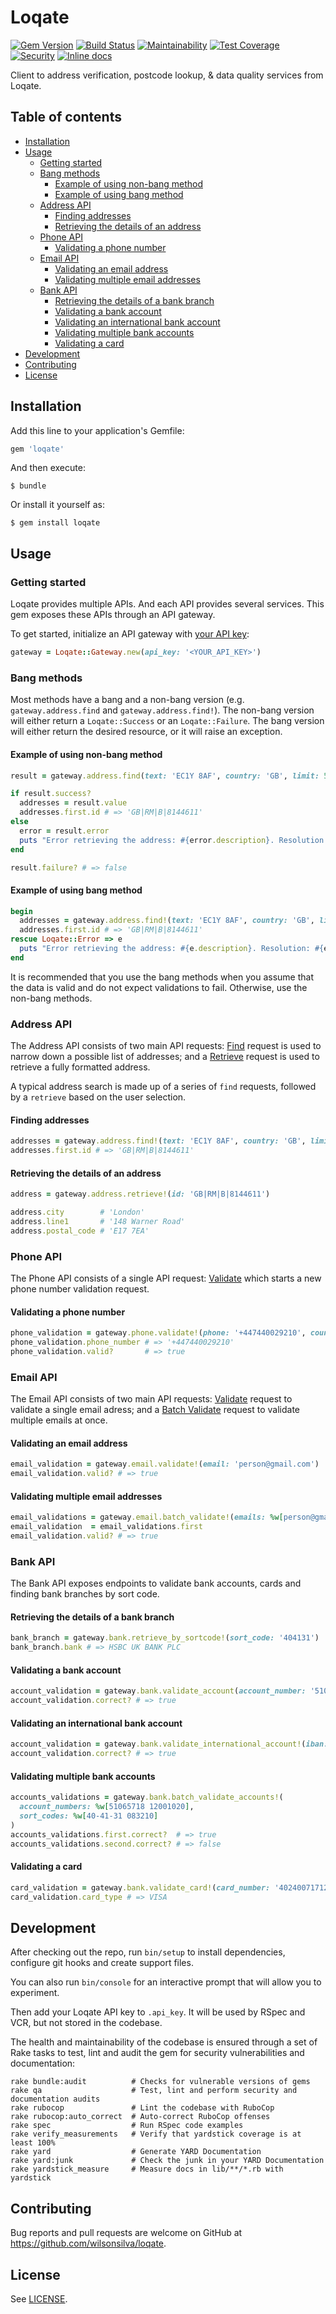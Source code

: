 # Loqate

[![Gem Version](https://badge.fury.io/rb/loqate.svg)](https://badge.fury.io/rb/loqate)
[![Build Status](https://travis-ci.org/wilsonsilva/loqate.svg?branch=master)](https://travis-ci.org/wilsonsilva/loqate)
[![Maintainability](https://api.codeclimate.com/v1/badges/5c1414d5dedc68c15533/maintainability)](https://codeclimate.com/github/wilsonsilva/loqate/maintainability)
[![Test Coverage](https://api.codeclimate.com/v1/badges/5c1414d5dedc68c15533/test_coverage)](https://codeclimate.com/github/wilsonsilva/loqate/test_coverage)
[![Security](https://hakiri.io/github/wilsonsilva/loqate/master.svg)](https://hakiri.io/github/wilsonsilva/loqate/master)
[![Inline docs](http://inch-ci.org/github/wilsonsilva/loqate.svg?branch=master)](http://inch-ci.org/github/wilsonsilva/loqate)

Client to address verification, postcode lookup, & data quality services from Loqate.

## Table of contents
- [Installation](#installation)
- [Usage](#usage)
  - [Getting started](#getting-started)
  - [Bang methods](#bang-methods)
    - [Example of using non-bang method](#example-of-using-non-bang-method)
    - [Example of using bang method](#example-of-using-bang-method)
  - [Address API](#address-api)
    - [Finding addresses](#finding-addresses)
    - [Retrieving the details of an address](#retrieving-the-details-of-an-address)
  - [Phone API](#phone-api)
    - [Validating a phone number](#validating-a-phone-number)
  - [Email API](#phone-api)
    - [Validating an email address](#validating-an-email-address)
    - [Validating multiple email addresses](#validating-multiple-email-addresses)
  - [Bank API](#bank-api)
    - [Retrieving the details of a bank branch](#retrieving-the-details-of-a-bank-branch)
    - [Validating a bank account](#validating-a-bank-account)
    - [Validating an international bank account](#validating-an-international-bank-account)
    - [Validating multiple bank accounts](#validating-multiple-bank-accounts)
    - [Validating a card](#validating-a-card)
- [Development](#development)
- [Contributing](#contributing)
- [License](#license)

## Installation

Add this line to your application's Gemfile:

```ruby
gem 'loqate'
```

And then execute:

    $ bundle

Or install it yourself as:

    $ gem install loqate

## Usage

### Getting started

Loqate provides multiple APIs. And each API provides several services. This gem exposes these APIs through
an API gateway.

To get started, initialize an API gateway with [your API key](https://account.loqate.com/account#/):

```ruby
gateway = Loqate::Gateway.new(api_key: '<YOUR_API_KEY>')
```

### Bang methods

Most methods have a bang and a non-bang version (e.g. `gateway.address.find` and `gateway.address.find!`).
The non-bang version will either return a `Loqate::Success` or an `Loqate::Failure`. The bang version will
either return the desired resource, or it will raise an exception.

#### Example of using non-bang method

```ruby
result = gateway.address.find(text: 'EC1Y 8AF', country: 'GB', limit: 5)

if result.success?
  addresses = result.value
  addresses.first.id # => 'GB|RM|B|8144611'
else
  error = result.error
  puts "Error retrieving the address: #{error.description}. Resolution: #{error.resolution}"
end

result.failure? # => false
```

#### Example of using bang method

```ruby
begin
  addresses = gateway.address.find!(text: 'EC1Y 8AF', country: 'GB', limit: 5)
  addresses.first.id # => 'GB|RM|B|8144611'
rescue Loqate::Error => e
  puts "Error retrieving the address: #{e.description}. Resolution: #{e.resolution}"
end
```

It is recommended that you use the bang methods when you assume that the data is valid and do not expect validations
to fail. Otherwise, use the non-bang methods.

### Address API

The Address API consists of two main API requests:
[Find](https://www.loqate.com/resources/support/apis/Capture/Interactive/Find/1/) request is used to narrow down a
possible list of addresses;
and a [Retrieve](https://www.loqate.com/resources/support/apis/Capture/Interactive/Retrieve/1/) request is used to
retrieve a fully formatted address.

A typical address search is made up of a series of `find` requests, followed by a `retrieve` based on the user
selection.

#### Finding addresses

```ruby
addresses = gateway.address.find!(text: 'EC1Y 8AF', country: 'GB', limit: 5)
addresses.first.id # => 'GB|RM|B|8144611'
```

#### Retrieving the details of an address

```ruby
address = gateway.address.retrieve!(id: 'GB|RM|B|8144611')

address.city        # 'London' 
address.line1       # '148 Warner Road'
address.postal_code # 'E17 7EA'
```

### Phone API

The Phone API consists of a single API request:
[Validate](https://www.loqate.com/resources/support/apis/PhoneNumberValidation/Interactive/Validate/2.2/) which starts
a new phone number validation request.

#### Validating a phone number

```ruby
phone_validation = gateway.phone.validate!(phone: '+447440029210', country: 'GB')
phone_validation.phone_number # => '+447440029210'
phone_validation.valid?       # => true
```

### Email API

The Email API consists of two main API requests:
[Validate](https://www.loqate.com/resources/support/apis/EmailValidation/Interactive/Validate/2/) request to validate
a single email adress; and a
[Batch Validate](https://www.loqate.com/resources/support/apis/EmailValidation/Batch/Validate/1.2/) request to
validate multiple emails at once.

#### Validating an email address
```ruby
email_validation = gateway.email.validate!(email: 'person@gmail.com')
email_validation.valid? # => true
```

#### Validating multiple email addresses

```ruby                                                                    
email_validations = gateway.email.batch_validate!(emails: %w[person@gmail.com])
email_validation  = email_validations.first
email_validation.valid? # => true
```

### Bank API

The Bank API exposes endpoints to validate bank accounts, cards and finding bank branches by sort code.

#### Retrieving the details of a bank branch
```ruby
bank_branch = gateway.bank.retrieve_by_sortcode!(sort_code: '404131')
bank_branch.bank # => HSBC UK BANK PLC
```

#### Validating a bank account
```ruby
account_validation = gateway.bank.validate_account(account_number: '51065718', sort_code: '404131')
account_validation.correct? # => true
```

#### Validating an international bank account

```ruby
account_validation = gateway.bank.validate_international_account!(iban: 'GB03 BARC 201147 8397 7692')
account_validation.correct? # => true
```

#### Validating multiple bank accounts
```ruby
accounts_validations = gateway.bank.batch_validate_accounts!(
  account_numbers: %w[51065718 12001020],
  sort_codes: %w[40-41-31 083210]
)
accounts_validations.first.correct?  # => true
accounts_validations.second.correct? # => false
```

#### Validating a card
```ruby
card_validation = gateway.bank.validate_card!(card_number: '4024007171239865')
card_validation.card_type # => VISA
```
   
## Development

After checking out the repo, run `bin/setup` to install dependencies, configure git hooks and create support files.

You can also run `bin/console` for an interactive prompt that will allow you to experiment.

Then add your Loqate API key to `.api_key`. It will be used by RSpec and VCR, but not stored in the codebase. 

The health and maintainability of the codebase is ensured through a set of
Rake tasks to test, lint and audit the gem for security vulnerabilities and documentation:

```
rake bundle:audit          # Checks for vulnerable versions of gems 
rake qa                    # Test, lint and perform security and documentation audits
rake rubocop               # Lint the codebase with RuboCop
rake rubocop:auto_correct  # Auto-correct RuboCop offenses
rake spec                  # Run RSpec code examples
rake verify_measurements   # Verify that yardstick coverage is at least 100%
rake yard                  # Generate YARD Documentation
rake yard:junk             # Check the junk in your YARD Documentation
rake yardstick_measure     # Measure docs in lib/**/*.rb with yardstick
```

## Contributing

Bug reports and pull requests are welcome on GitHub at https://github.com/wilsonsilva/loqate.

## License

See [LICENSE](https://github.com/wilsonsilva/loqate/blob/master/LICENSE).
